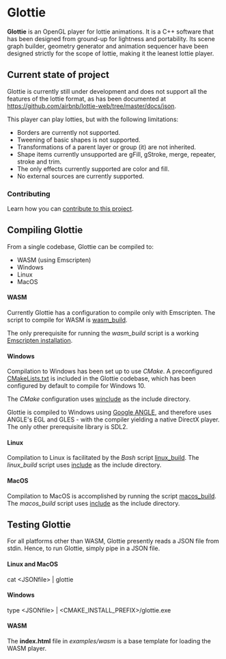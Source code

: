 



# Glottie

**Glottie** is an OpenGL player for lottie animations. It is a C++ software that has been designed from ground-up for lightness and portability. Its scene graph builder, geometry generator and animation sequencer have been designed strictly for the scope of lottie, making it the leanest lottie player.

## Current state of project

Glottie is currently still under development and does not support all the features of the lottie format, as has been documented at https://github.com/airbnb/lottie-web/tree/master/docs/json.

This player can play lotties, but with the following limitations:
- Borders are currently not supported.
- Tweening of basic shapes is not supported.
- Transformations of a parent layer or group (it) are not inherited.
- Shape items currently unsupported are gFill, gStroke, merge, repeater, stroke and trim.
- The only effects currently supported are color and fill.
- No external sources are currently supported.

### Contributing

Learn how you can [contribute to this project](doc/contributing.md).

## Compiling Glottie

From a single codebase, Glottie can be compiled to:
* WASM (using Emscripten)
* Windows
* Linux
* MacOS

#### WASM

Currently Glottie has a configuration to compile only with Emscripten. The script to compile for WASM is [wasm_build](wasm_build).

The only prerequisite for running the *wasm_build* script is a working [Emscripten installation](https://emscripten.org/docs/getting_started/downloads.html).

#### Windows

Compilation to Windows has been set up to use *CMake*. A preconfigured [CMakeLists.txt](CMakeLists.txt) is included in the Glottie codebase, which has been configured by default to compile for Windows 10.

The *CMake* configuration uses [winclude](winclude) as the include directory.

Glottie is compiled to Windows using [Google ANGLE](https://github.com/google/angle), and therefore uses ANGLE's EGL and GLES - with the compiler yielding a native DirectX player. The only other prerequisite library is SDL2.

#### Linux

Compilation to Linux is facilitated by the *Bash* script [linux_build](linux_build). The *linux_build* script uses [include](include) as the include directory.

#### MacOS

Compilation to MacOS is accomplished by running the script [macos_build](macos_build). The *macos_build* script uses [include](include) as the include directory.

## Testing Glottie

For all platforms other than WASM, Glottie presently reads a JSON file from stdin. Hence, to run Glottie, simply pipe in a JSON file.

#### Linux and MacOS

cat &lt;JSONfile&gt; | glottie

#### Windows

type &lt;JSONfile&gt; | &lt;CMAKE_INSTALL_PREFIX&gt;/glottie.exe

#### WASM

The **index.html** file in *examples/wasm* is a base template for loading the WASM player.
